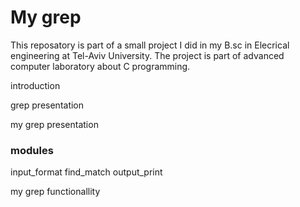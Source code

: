 # My grep
This reposatory is part of a small project I did in my B.sc in Elecrical engineering at Tel-Aviv University. The project is part of advanced computer laboratory about C programming. 

introduction

grep presentation

my grep presentation

### modules
input_format
find_match
output_print

my grep functionallity


